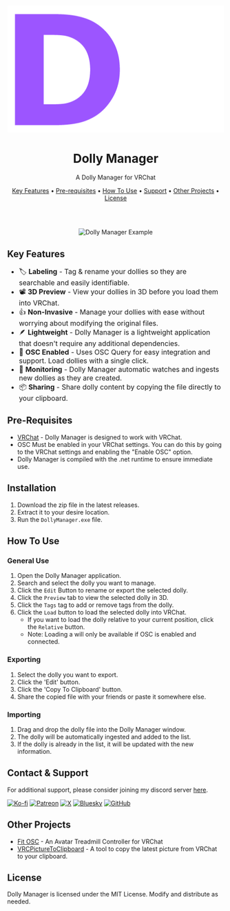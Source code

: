 <center> 

   ![Logo](assets/DollyManagerLogo.png)
    <h1>Dolly Manager</h1>
    <p> A Dolly Manager for VRChat</p>
</center>
 

<center>

[Key Features](#key-features) •
[Pre-requisites](#pre-requisites) •
[How To Use](#how-to-use) •
[Support](#support) •
[Other Projects](#other-projects) •
[License](#license)

</center>

<br>
<br>

<center>

  ![Dolly Manager Example](assets/DM-Example.gif)

</center>
 


## Key Features

<ul style="font-size: 16px;">
  <li>🏷️ <strong>Labeling</strong> - Tag & rename your dollies so they are searchable and easily identifiable.</li>
  <li>📽️ <strong>3D Preview</strong> - View your dollies in 3D before you load them into VRChat.</li>
  <li>👍 <strong>Non-Invasive</strong> - Manage your dollies with ease without worrying about modifying the original files.</li>
  <li>🪶 <strong>Lightweight</strong> - Dolly Manager is a lightweight application that doesn't require any additional dependencies.</li>
  <li>📶 <strong>OSC Enabled</strong> - Uses OSC Query for easy integration and support. Load dollies with a single click.</li>
  <li>👀 <strong>Monitoring</strong> - Dolly Manager automatic watches and ingests new dollies as they are created.</li>
  <li>📦 <strong>Sharing</strong> - Share dolly content by copying the file directly to your clipboard. </li>
</ul>

## Pre-Requisites

- [VRChat](https://vrchat.com/home/download) - Dolly Manager is designed to work with VRChat.
- OSC Must be enabled in your VRChat settings. You can do this by going to the VRChat settings and enabling the "Enable OSC" option.
- Dolly Manager is compiled with the .net runtime to ensure immediate use. 

## Installation

1. Download the zip file in the latest releases.
2. Extract it to your desire location.
3. Run the `DollyManager.exe` file.

## How To Use

### General Use

1. Open the Dolly Manager application.
2. Search and select the dolly you want to manage.
3. Click the `Edit` Button to rename or export the selected dolly.
4. Click the `Preview` tab to view the selected dolly in 3D.
5. Click the `Tags` tag to add or remove tags from the dolly.
6. Click the `Load` button to load the selected dolly into VRChat.
   - If you want to load the dolly relative to your current position, click the `Relative` button.
   - Note: Loading a will only be available if OSC is enabled and connected. 

### Exporting
1. Select the dolly you want to export.
2. Click the 'Edit' button.
3. Click the 'Copy To Clipboard' button.
4. Share the copied file with your friends or paste it somewhere else.

### Importing
1. Drag and drop the dolly file into the Dolly Manager window.
2. The dolly will be automatically ingested and added to the list.
3. If the dolly is already in the list, it will be updated with the new information.


## Contact & Support

For additional support, please consider joining my discord server [here](https://discord.gg/aZQfy6H9fA).

[![Ko-fi](https://img.shields.io/badge/Ko--fi-F16061?style=flat-square&logo=ko-fi&logoColor=white)](https://ko-fi.com/Duinrahaic)
[![Patreon](https://img.shields.io/badge/Patreon-F96854?style=flat-square&logo=patreon&logoColor=white)](https://patreon.com/Duinrahaic)
[![X](https://img.shields.io/badge/X-000000?style=flat-square&logo=x&logoColor=white)](https://x.com/Duinrahaic)
[![Bluesky](https://img.shields.io/badge/Bluesky-00A0DC?style=flat-square&logo=bluesky&logoColor=white)](https://bsky.app/profile/duinrahaic.app)
[![GitHub](https://img.shields.io/badge/GitHub-181717?style=flat-square&logo=github&logoColor=white)](https://github.com/Duinrahaic)

## Other Projects
- [Fit OSC](https://github.com/Duinrahaic/FitOSC) -  An Avatar Treadmill Controller for VRChat
- [VRCPictureToClipboard](https://github.com/Duinrahaic/VRCPictureToClipboard) - A tool to copy the latest picture from VRChat to your clipboard.



## License

Dolly Manager is licensed under the MIT License. Modify and distribute as needed.
